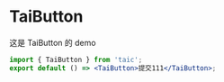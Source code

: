 # TaiButton

这是 TaiButton 的 demo

```jsx
import { TaiButton } from 'taic';
export default () => <TaiButton>提交111</TaiButton>;
```
